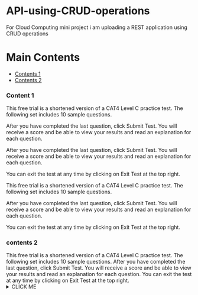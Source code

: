 # API-using-CRUD-operations
For Cloud Computing mini project i am uploading a REST application using CRUD operations

# Main Contents
- [Contents 1](#content-1)
- [Contents 2](#content-2)

<h3 dir="auto"><a id="content-1" class="anchor" aria-hidden="true" href="#content-1"></a>Content 1</h3>

This free trial is a shortened version of a CAT4 Level C practice test. The following set includes 10 sample questions.

After you have completed the last question, click Submit Test. You will receive a score and be able to view your results and read an explanation for each question.


After you have completed the last question, click Submit Test. You will receive a score and be able to view your results and read an explanation for each question.


You can exit the test at any time by clicking on Exit Test at the top right.


This free trial is a shortened version of a CAT4 Level C practice test. The following set includes 10 sample questions.

After you have completed the last question, click Submit Test. You will receive a score and be able to view your results and read an explanation for each question.


You can exit the test at any time by clicking on Exit Test at the top right.

<h3 dir="auto"><a id="content-2" class="anchor" aria-hidden="true" href="#content-2"></a>contents 2</h3>
This free trial is a shortened version of a CAT4 Level C practice test. The following set includes 10 sample questions.
After you have completed the last question, click Submit Test. You will receive a score and be able to view your results and read an explanation for each question.
You can exit the test at any time by clicking on Exit Test at the top right.


<details><summary>CLICK ME</summary>
<p>
  #### We can hide anything, even code!

    ```ruby
      puts "Hello World"
    ```

</p>
</details>
